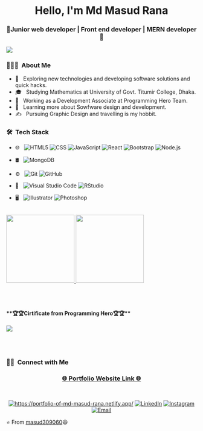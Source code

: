 <h1 align="center"> Hello, I'm Md Masud Rana </h1>
<h3 align="center">🚀Junior web developer | Front end developer | MERN developer 🚀</h3>

<img src="https://yata-apix-a9caea66-ad78-425f-aa08-e292558ebb65.lss.locawebcorp.com.br/b7c7dbff38ae4f419c94ce8d2254b9d9.png" /> 

<h3> 👨🏻‍💻 &nbsp;About Me </h3>

- 🤔 &nbsp; Exploring new technologies and developing software solutions and quick hacks.
- 🎓 &nbsp; Studying Mathematics at University of Govt. Titumir College, Dhaka.
- 💼 &nbsp; Working as a Development Associate at Programming Hero Team. 
- 🌱 &nbsp; Learning more about Sowfware design and development.
- ✍️ &nbsp; Pursuing Graphic Design and travelling is my hobbit.

<h3> 🛠 &nbsp;Tech Stack </h3>

- 🌐 &nbsp;
  ![HTML5](https://img.shields.io/badge/-HTML5-333333?style=flat&logo=HTML5)
  ![CSS](https://img.shields.io/badge/-CSS-333333?style=flat&logo=CSS3&logoColor=1572B6)
  ![JavaScript](https://img.shields.io/badge/-JavaScript-333333?style=flat&logo=javascript)
  ![React](https://img.shields.io/badge/-React-333333?style=flat&logo=react) 
  ![Bootstrap](https://img.shields.io/badge/-Bootstrap-333333?style=flat&logo=bootstrap&logoColor=563D7C)
  ![Node.js](https://img.shields.io/badge/-Node.js-333333?style=flat&logo=node.js)
 
- 🛢 &nbsp;
  ![MongoDB](https://img.shields.io/badge/-MongoDB-333333?style=flat&logo=mongodb)
- ⚙️ &nbsp;
  ![Git](https://img.shields.io/badge/-Git-333333?style=flat&logo=git)
  ![GitHub](https://img.shields.io/badge/-GitHub-333333?style=flat&logo=github)
- 🔧 &nbsp;
  ![Visual Studio Code](https://img.shields.io/badge/-Visual%20Studio%20Code-333333?style=flat&logo=visual-studio-code&logoColor=007ACC)
  ![RStudio](https://img.shields.io/badge/-RStudio-333333?style=flat&logo=rstudio)
- 🖥 &nbsp;
  ![Illustrator](https://img.shields.io/badge/-Illustrator-333333?style=flat&logo=adobe-illustrator)
  ![Photoshop](https://img.shields.io/badge/-Photoshop-333333?style=flat&logo=adobe-photoshop)

<br/>

<a href="https://github.com/masud309060">
  <img height="180em" src="https://github-readme-stats.vercel.app/api?username=masud309060&theme=buefy&show_icons=true" />
  <img height="180em" src="https://github-readme-stats.vercel.app/api/top-langs/?username=masud309060&theme=buefy&layout=compact" />
</a>

<br/> <br/> 

<h4>**🏆🏆Cirtificate from Programming Hero🏆🏆** </h4>
<a href="https://courses.programming-hero.com/certs/1-3042.png">
  <img src="https://courses.programming-hero.com/certs/1-3042.png" />
</a>

<br/> <br/> 

<h3> 🤝🏻 &nbsp;Connect with Me </h3>

<h3 align="center">
  <a href="https://portfolio-of-md-masud-rana.netlify.app/" target="_blank"> 🌐 Portfolio Website Link 🌐 </a> 
</h3>

<br/>

<p align="center">
<a href="https://portfolio-of-md-masud-rana.netlify.app/" target="_blank"><img alt="https://portfolio-of-md-masud-rana.netlify.app/" src="https://img.shields.io/badge/Website-www.adityavsingh.com/-blue?style=flat-square&logo=google-chrome"></a>
<a href="https://www.linkedin.com/in/masud309060/" target="_blank"><img alt="LinkedIn" src="https://img.shields.io/badge/LinkedIn-masud309060-blue?style=flat-square&logo=linkedin"></a>
<a href="https://www.instagram.com/masud309060/" target="_blank"><img alt="Instagram" src="https://img.shields.io/badge/Instagram-masud309060__-blue?style=flat-square&logo=instagram"></a>
<a href="mailto:masud309060@gmail.com" target="_blank"><img alt="Email" src="https://img.shields.io/badge/Email-masud309060@gmail.com-blue?style=flat-square&logo=gmail"></a>
</p>

⭐️ From [masud309060](https://github.com/masud309060)😃 
